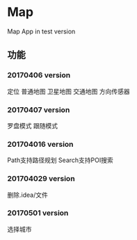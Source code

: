 # Map
Map App in test version
## 功能
### 20170406 version

定位
普通地图
卫星地图
交通地图
方向传感器

### 20170407 version

罗盘模式
跟随模式

### 201704016 version

Path支持路径规划
Search支持POI搜索

### 201704029 version

删除.idea/文件

### 20170501 version

选择城市
